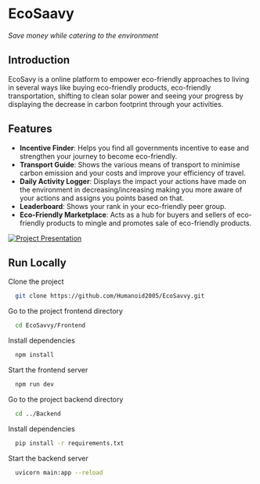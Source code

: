 
# EcoSaavy
*Save money while catering to the environment*

## Introduction
EcoSavy is a online platform to empower eco-friendly approaches to living in several ways like buying eco-friendly products, eco-friendly transportation, shifting to clean solar power and seeing your progress by displaying the decrease in carbon footprint through your activities.


## Features

-  **Incentive Finder**: Helps you find all governments incentive to ease and strengthen your journey to become eco-friendly.
- **Transport Guide**: Shows the various means of transport to minimise carbon emission and your costs and improve your efficiency of travel.
- **Daily Activity Logger**: Displays the impact your actions have made on the environment in decreasing/increasing making you more aware of your actions and assigns you points based on that.
- **Leaderboard**: Shows your rank in your eco-friendly peer group.
- **Eco-Friendly Marketplace**: Acts as a hub for buyers and sellers of eco-friendly products to mingle and promotes sale of eco-friendly products.

[![Project Presentation](https://www.google.com/imgres?q=project%20presentation&imgurl=https%3A%2F%2Fslidemodel.com%2Fwp-content%2Fuploads%2F00_project-presentation-cover_alt.png&imgrefurl=https%3A%2F%2Fslidemodel.com%2Fproject-presentation%2F&docid=MUsGhg4Q9RDNzM&tbnid=_jlPZLAXjLKM-M&vet=12ahUKEwijnMijkr6LAxWcja8BHa38AkgQM3oECBcQAA..i&w=1200&h=655&hcb=2&ved=2ahUKEwijnMijkr6LAxWcja8BHa38AkgQM3oECBcQAA)](/docs/Ecosavy.pdf)

## Run Locally

Clone the project

```bash
  git clone https://github.com/Humanoid2005/EcoSavvy.git
```

Go to the project frontend directory

```bash
  cd EcoSavvy/Frontend
```

Install dependencies

```bash
  npm install
```

Start the frontend server

```bash
  npm run dev
```
Go to the project backend directory

```bash
  cd ../Backend
```
Install dependencies

```bash
  pip install -r requirements.txt
```
Start the backend server

```bash
  uvicorn main:app --reload
```

